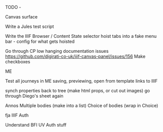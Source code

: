 TODO - 


Canvas surface 

Write a Jules test script

Write the IIIF Browser / Content State selector
hoist tabs into a fake menu bar - config for what gets hoisted

Go through CP low hanging documentation issues
https://github.com/digirati-co-uk/iiif-canvas-panel/issues/156 
Make checkboxes

ME

Test all journeys in ME
saving, previewing, 
open from template
links to IIIF

synch properties back to tree (make html props, or cut out images)
go through Diego's sheet again


Annos
Multiple bodies (make into a list)
Choice of bodies (wrap in Choice)

fja
IIIF Auth

Understand BFI UV Auth stuff


